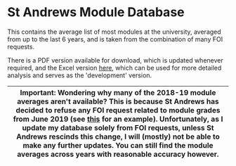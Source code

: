 # St Andrews Module Database

This contains the average list of most modules at the university, averaged from up to the last 6 years, and is taken from the combination of many FOI requests.

There is a PDF version available for download, which is updated whenever required, and the Excel version [here](https://universityofstandrews907-my.sharepoint.com/:x:/g/personal/dm282_st-andrews_ac_uk/EU00dxCz3EhJsQo6MnYR9XgBFjQzZt_ixZp-XPdp1TVQBw?e=wlHQ6U), which can be used for more detailed analysis and serves as the 'development' version.

|Important: Wondering why many of the 2018-19 module averages aren't available? This is because St Andrews has decided to refuse any FOI request related to module grades from June 2019 (see [this](https://www.whatdotheyknow.com/request/average_asphmt_module_grades_201#incoming-1412618) for an example). Unfortunately, as I update my database solely from FOI requests, unless St Andrews rescinds this change, I will (mostly) not be able to make any further updates. You can still find the module averages across years with reasonable accuracy however.|
|--|
